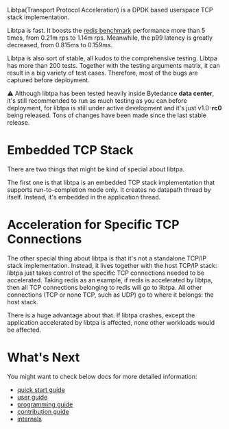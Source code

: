 Libtpa(Transport Protocol Acceleration) is a DPDK based userspace TCP
stack implementation.

Libtpa is fast. It boosts the [redis benchmark](doc/redis.rst) performance
more than 5 times, from 0.21m rps to 1.14m rps. Meanwhile, the p99 latency
is greatly decreased, from 0.815ms to 0.159ms.

Libtpa is also sort of stable, all kudos to the comprehensive testing.
Libtpa has more than 200 tests. Together with the testing arguments
matrix, it can result in a big variety of test cases. Therefore,
most of the bugs are captured before deployment.

:warning: Although libtpa has been tested heavily inside Bytedance **data center**,
it's still recommended to run as much testing as you can before deployment,
for libtpa is still under active development and it's just v1.0-**rc0**
being released. Tons of changes have been made since the last stable release.

# Embedded TCP Stack

There are two things that might be kind of special about libtpa.

The first one is that libtpa is an embedded TCP stack implementation that
supports run-to-completion mode only. It creates no datapath thread
by itself. Instead, it's embedded in the application thread.

# Acceleration for Specific TCP Connections

The other special thing about libtpa is that it's not a standalone
TCP/IP stack implementation. Instead, it lives together with the host
TCP/IP stack: libtpa just takes control of the specific TCP connections
needed to be accelerated. Taking redis as an example, if redis is
accelerated by libtpa, then all TCP connections belonging to redis will
go to libtpa.  All other connections (TCP or none TCP, such as UDP)
go to where it belongs: the host stack.

There is a huge advantage about that. If libtpa crashes, except the
application accelerated by libtpa is affected, none other workloads
would be affected.

# What's Next

You might want to check below docs for more detailed information:

-  [quick start guide](doc/quick_start.rst)
-  [user guide](doc/user_guide.rst)
-  [programming guide](doc/prog_guide.rst)
-  [contribution guide](CONTRIBUTING.md)
-  [internals](doc/internals.rst)
